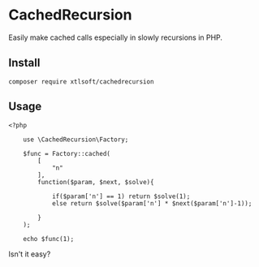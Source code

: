 # CachedRecursion
Easily make cached calls especially in slowly recursions in PHP.

## Install
`composer require xtlsoft/cachedrecursion`

## Usage

	<?php
		
		use \CachedRecursion\Factory;
		
		$func = Factory::cached(
			[
				"n" 
			],
			function($param, $next, $solve){
				
				if($param['n'] == 1) return $solve(1);
				else return $solve($param['n'] * $next($param['n']-1));
				
			}
		);
		
		echo $func(1);

Isn't it easy?
